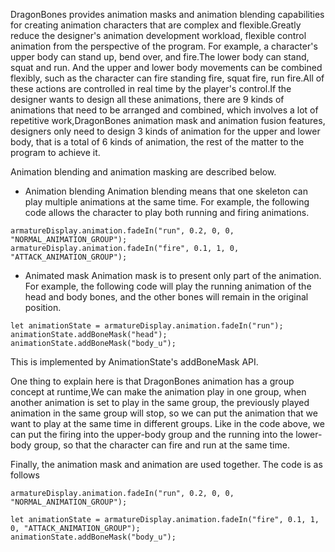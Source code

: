 DragonBones provides animation masks and animation blending capabilities for creating animation characters that are complex and flexible.Greatly reduce the designer's animation development workload, flexible control animation from the perspective of the program. For example, a character's upper body can stand up, bend over, and fire.The lower body can stand, squat and run. And the upper and lower body movements can be combined flexibly, such as the character can fire standing fire, squat fire, run fire.All of these actions are controlled in real time by the player's control.If the designer wants to design all these animations, there are 9 kinds of animations that need to be arranged and combined, which involves a lot of repetitive work,DragonBones animation mask and animation fusion features, designers only need to design 3 kinds of animation for the upper and lower body, that is a total of 6 kinds of animation, the rest of the matter to the program to achieve it.

Animation blending and animation masking are described below.

*  Animation blending
Animation blending means that one skeleton can play multiple animations at the same time. For example, the following code allows the character to play both running and firing animations.

```
armatureDisplay.animation.fadeIn("run", 0.2, 0, 0, "NORMAL_ANIMATION_GROUP");
armatureDisplay.animation.fadeIn("fire", 0.1, 1, 0, "ATTACK_ANIMATION_GROUP");
```

* Animated mask
Animation mask is to present only part of the animation. For example, the following code will play the running animation of the head and body bones, and the other bones will remain in the original position.

```
let animationState = armatureDisplay.animation.fadeIn("run");
animationState.addBoneMask("head");
animationState.addBoneMask("body_u");
```

This is implemented by AnimationState's addBoneMask API.

One thing to explain here is that DragonBones animation has a group concept at runtime,We can make the animation play in one group, when another animation is set to play in the same group, the previously played animation in the same group will stop, so we can put the animation that we want to play at the same time in different groups.
Like in the code above, we can put the firing into the upper-body group and the running into the lower-body group, so that the character can fire and run at the same time.

 Finally, the animation mask and animation are used together. The code is as follows

```
armatureDisplay.animation.fadeIn("run", 0.2, 0, 0, "NORMAL_ANIMATION_GROUP");

let animationState = armatureDisplay.animation.fadeIn("fire", 0.1, 1, 0, "ATTACK_ANIMATION_GROUP");
animationState.addBoneMask("body_u");
```
